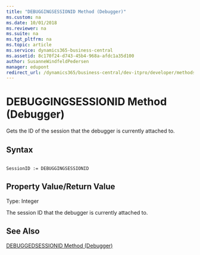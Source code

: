 ```yaml
---
title: "DEBUGGINGSESSIONID Method (Debugger)"
ms.custom: na
ms.date: 10/01/2018
ms.reviewer: na
ms.suite: na
ms.tgt_pltfrm: na
ms.topic: article
ms.service: dynamics365-business-central
ms.assetid: 8c170f24-d743-45b4-968a-afdc1a35d100
author: SusanneWindfeldPedersen
manager: edupont
redirect_url: /dynamics365/business-central/dev-itpro/developer/methods-auto/library
---
```


 

# DEBUGGINGSESSIONID Method (Debugger)
Gets the ID of the session that the debugger is currently attached to.  
  
## Syntax  
  
```  
  
SessionID := DEBUGGINGSESSIONID   
```  
  
## Property Value/Return Value  
 Type: Integer  
  
 The session ID that the debugger is currently attached to.  
  
## See Also  
 <!--Links [Debugging](Debugging.md) -->   
 [DEBUGGEDSESSIONID Method \(Debugger\)](devenv-DEBUGGEDSESSIONID-Method-Debugger.md)